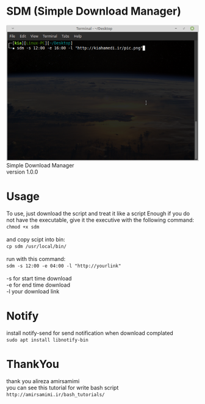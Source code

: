 # SDM (Simple Download Manager)
![Alt text](https://raw.githubusercontent.com/kiahamedi/SDM/master/screenshot.png "Optional title")</br>
Simple Download Manager</br>
version 1.0.0


# Usage
To use, just download the script and treat it like a script Enough if you do not have the executable, give it the executive with the following command:</br>
`chmod +x sdm`</br>
</br>
and copy scipt into bin:</br>
`cp sdm /usr/local/bin/`</br>
</br>
run with this command:</br>
`sdm -s 12:00 -e 04:00 -l "http://yourlink"`</br>
</br>
-s for start time download</br>
-e for end time download</br>
-l your download link</br>


# Notify
install notify-send for send notification when download complated</br>
`sudo apt install libnotify-bin`


# ThankYou
thank you alireza amirsamimi</br>
you can see this tutorial for write bash script</br>
`http://amirsamimi.ir/bash_tutorials/`


